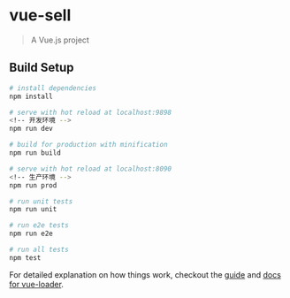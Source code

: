 # vue-sell

> A Vue.js project

## Build Setup

``` bash
# install dependencies
npm install

# serve with hot reload at localhost:9898
<!-- 开发环境 -->
npm run dev

# build for production with minification
npm run build

# serve with hot reload at localhost:8090
<!-- 生产环境 -->
npm run prod

# run unit tests
npm run unit

# run e2e tests
npm run e2e

# run all tests
npm test
```

For detailed explanation on how things work, checkout the [guide](http://vuejs-templates.github.io/webpack/) and [docs for vue-loader](http://vuejs.github.io/vue-loader).
